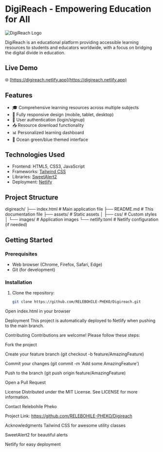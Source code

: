 # DigiReach - Empowering Education for All

![DigiReach Logo](https://th.bing.com/th/id/R.fcd2540ce1a8abaafdcb9239671e04b4?rik=cTrSi9Wvu4CYPQ&pid=ImgRaw&r=0)

DigiReach is an educational platform providing accessible learning resources to students and educators worldwide, with a focus on bridging the digital divide in education.

## Live Demo

🌐 [https://digireach.netlify.app](https://digireach.netlify.app)

## Features

- 🎓 Comprehensive learning resources across multiple subjects
- 📱 Fully responsive design (mobile, tablet, desktop)
- 🔐 User authentication (login/signup)
- 📥 Resource download functionality
- 📊 Personalized learning dashboard
- 🎨 Ocean green/blue themed interface

## Technologies Used

- Frontend: HTML5, CSS3, JavaScript
- Frameworks: [Tailwind CSS](https://tailwindcss.com/)
- Libraries: [SweetAlert2](https://sweetalert2.github.io/)
- Deployment: [Netlify](https://www.netlify.com/)

## Project Structure
digireach/
├── index.html # Main application file
├── README.md # This documentation file
├── assets/ # Static assets
│ ├── css/ # Custom styles
│ └── images/ # Application images
└── netlify.toml # Netlify configuration (if needed)



## Getting Started

### Prerequisites

- Web browser (Chrome, Firefox, Safari, Edge)
- Git (for development)

### Installation

1. Clone the repository:
   ```bash
   git clone https://github.com/RELEBOHILE-PHEKO/Digireach.git
Open index.html in your browser

Deployment
This project is automatically deployed to Netlify when pushing to the main branch.

Contributing
Contributions are welcome! Please follow these steps:

Fork the project

Create your feature branch (git checkout -b feature/AmazingFeature)

Commit your changes (git commit -m 'Add some AmazingFeature')

Push to the branch (git push origin feature/AmazingFeature)

Open a Pull Request

License
Distributed under the MIT License. See LICENSE for more information.

Contact
Relebohile Pheko 

Project Link: https://github.com/RELEBOHILE-PHEKO/Digireach

Acknowledgments
Tailwind CSS for awesome utility classes

SweetAlert2 for beautiful alerts

Netlify for easy deployment

